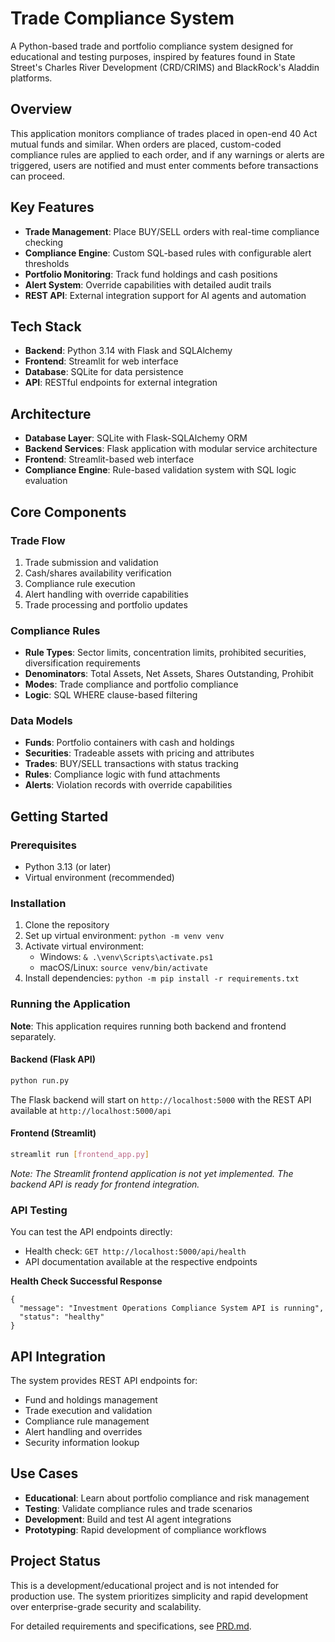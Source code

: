 # Trade Compliance System

A Python-based trade and portfolio compliance system designed for educational and testing purposes, inspired by features found in State Street's Charles River Development (CRD/CRIMS) and BlackRock's Aladdin platforms.

## Overview

This application monitors compliance of trades placed in open-end 40 Act mutual funds and similar. When orders are placed, custom-coded compliance rules are applied to each order, and if any warnings or alerts are triggered, users are notified and must enter comments before transactions can proceed.

## Key Features

- **Trade Management**: Place BUY/SELL orders with real-time compliance checking
- **Compliance Engine**: Custom SQL-based rules with configurable alert thresholds
- **Portfolio Monitoring**: Track fund holdings and cash positions
- **Alert System**: Override capabilities with detailed audit trails
- **REST API**: External integration support for AI agents and automation

## Tech Stack

- **Backend**: Python 3.14 with Flask and SQLAlchemy
- **Frontend**: Streamlit for web interface
- **Database**: SQLite for data persistence
- **API**: RESTful endpoints for external integration

## Architecture

- **Database Layer**: SQLite with Flask-SQLAlchemy ORM
- **Backend Services**: Flask application with modular service architecture
- **Frontend**: Streamlit-based web interface
- **Compliance Engine**: Rule-based validation system with SQL logic evaluation

## Core Components

### Trade Flow
1. Trade submission and validation
2. Cash/shares availability verification
3. Compliance rule execution
4. Alert handling with override capabilities
5. Trade processing and portfolio updates

### Compliance Rules
- **Rule Types**: Sector limits, concentration limits, prohibited securities, diversification requirements
- **Denominators**: Total Assets, Net Assets, Shares Outstanding, Prohibit
- **Modes**: Trade compliance and portfolio compliance
- **Logic**: SQL WHERE clause-based filtering

### Data Models
- **Funds**: Portfolio containers with cash and holdings
- **Securities**: Tradeable assets with pricing and attributes
- **Trades**: BUY/SELL transactions with status tracking
- **Rules**: Compliance logic with fund attachments
- **Alerts**: Violation records with override capabilities

## Getting Started

### Prerequisites
- Python 3.13 (or later)
- Virtual environment (recommended)

### Installation
1. Clone the repository
2. Set up virtual environment: `python -m venv venv`
3. Activate virtual environment:
   - Windows: `& .\venv\Scripts\activate.ps1`
   - macOS/Linux: `source venv/bin/activate`
4. Install dependencies: `python -m pip install -r requirements.txt`

### Running the Application

**Note**: This application requires running both backend and frontend separately.

#### Backend (Flask API)
```bash
python run.py
```
The Flask backend will start on `http://localhost:5000` with the REST API available at `http://localhost:5000/api`

#### Frontend (Streamlit)
```bash
streamlit run [frontend_app.py]
```
*Note: The Streamlit frontend application is not yet implemented. The backend API is ready for frontend integration.*

### API Testing
You can test the API endpoints directly:
- Health check: `GET http://localhost:5000/api/health`
- API documentation available at the respective endpoints

**Health Check Successful Response**
```
{
  "message": "Investment Operations Compliance System API is running",
  "status": "healthy"
}
```

## API Integration

The system provides REST API endpoints for:
- Fund and holdings management
- Trade execution and validation
- Compliance rule management
- Alert handling and overrides
- Security information lookup

## Use Cases

- **Educational**: Learn about portfolio compliance and risk management
- **Testing**: Validate compliance rules and trade scenarios
- **Development**: Build and test AI agent integrations
- **Prototyping**: Rapid development of compliance workflows

## Project Status

This is a development/educational project and is not intended for production use. The system prioritizes simplicity and rapid development over enterprise-grade security and scalability.

For detailed requirements and specifications, see [PRD.md](prd.md).
